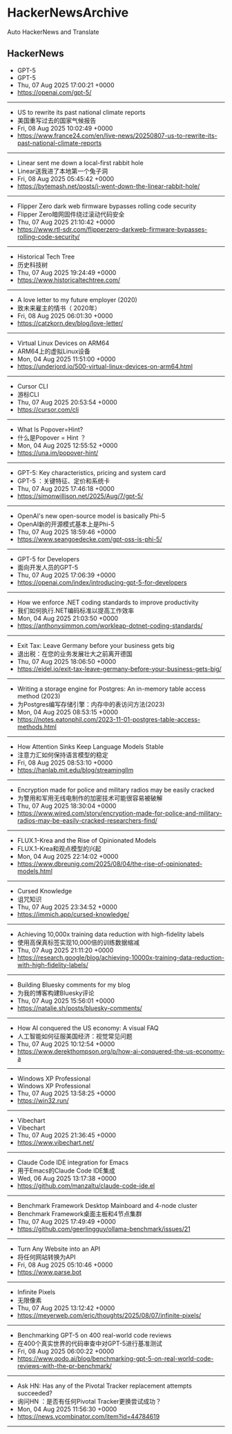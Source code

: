 # HackerNewsArchive
Auto HackerNews and Translate

## HackerNews
* GPT-5
* GPT-5
* Thu, 07 Aug 2025 17:00:21 +0000
* https://openai.com/gpt-5/
----
* US to rewrite its past national climate reports
* 美国重写过去的国家气候报告
* Fri, 08 Aug 2025 10:02:49 +0000
* https://www.france24.com/en/live-news/20250807-us-to-rewrite-its-past-national-climate-reports
----
* Linear sent me down a local-first rabbit hole
* Linear送我进了本地第一个兔子洞
* Fri, 08 Aug 2025 05:45:42 +0000
* https://bytemash.net/posts/i-went-down-the-linear-rabbit-hole/
----
* Flipper Zero dark web firmware bypasses rolling code security
* Flipper Zero暗网固件绕过滚动代码安全
* Thu, 07 Aug 2025 21:10:42 +0000
* https://www.rtl-sdr.com/flipperzero-darkweb-firmware-bypasses-rolling-code-security/
----
* Historical Tech Tree
* 历史科技树
* Thu, 07 Aug 2025 19:24:49 +0000
* https://www.historicaltechtree.com/
----
* A love letter to my future employer (2020)
* 致未来雇主的情书（ 2020年）
* Fri, 08 Aug 2025 06:01:30 +0000
* https://catzkorn.dev/blog/love-letter/
----
* Virtual Linux Devices on ARM64
* ARM64上的虚拟Linux设备
* Mon, 04 Aug 2025 11:51:00 +0000
* https://underjord.io/500-virtual-linux-devices-on-arm64.html
----
* Cursor CLI
* 游标CLI
* Thu, 07 Aug 2025 20:53:54 +0000
* https://cursor.com/cli
----
* What Is Popover=Hint?
* 什么是Popover = Hint ？
* Mon, 04 Aug 2025 12:55:52 +0000
* https://una.im/popover-hint/
----
* GPT-5: Key characteristics, pricing and system card
* GPT-5 ：关键特征、定价和系统卡
* Thu, 07 Aug 2025 17:46:18 +0000
* https://simonwillison.net/2025/Aug/7/gpt-5/
----
* OpenAI's new open-source model is basically Phi-5
* OpenAI新的开源模式基本上是Phi-5
* Thu, 07 Aug 2025 18:59:46 +0000
* https://www.seangoedecke.com/gpt-oss-is-phi-5/
----
* GPT-5 for Developers
* 面向开发人员的GPT-5
* Thu, 07 Aug 2025 17:06:39 +0000
* https://openai.com/index/introducing-gpt-5-for-developers
----
* How we enforce .NET coding standards to improve productivity
* 我们如何执行.NET编码标准以提高工作效率
* Mon, 04 Aug 2025 21:03:50 +0000
* https://anthonysimmon.com/workleap-dotnet-coding-standards/
----
* Exit Tax: Leave Germany before your business gets big
* 退出税：在您的业务发展壮大之前离开德国
* Thu, 07 Aug 2025 18:06:50 +0000
* https://eidel.io/exit-tax-leave-germany-before-your-business-gets-big/
----
* Writing a storage engine for Postgres: An in-memory table access method (2023)
* 为Postgres编写存储引擎：内存中的表访问方法(2023)
* Mon, 04 Aug 2025 08:53:15 +0000
* https://notes.eatonphil.com/2023-11-01-postgres-table-access-methods.html
----
* How Attention Sinks Keep Language Models Stable
* 注意力汇如何保持语言模型的稳定
* Fri, 08 Aug 2025 08:53:10 +0000
* https://hanlab.mit.edu/blog/streamingllm
----
* Encryption made for police and military radios may be easily cracked
* 为警用和军用无线电制作的加密技术可能很容易被破解
* Thu, 07 Aug 2025 18:30:04 +0000
* https://www.wired.com/story/encryption-made-for-police-and-military-radios-may-be-easily-cracked-researchers-find/
----
* FLUX.1-Krea and the Rise of Opinionated Models
* FLUX.1-Krea和观点模型的兴起
* Mon, 04 Aug 2025 22:14:02 +0000
* https://www.dbreunig.com/2025/08/04/the-rise-of-opinionated-models.html
----
* Cursed Knowledge
* 诅咒知识
* Thu, 07 Aug 2025 23:34:52 +0000
* https://immich.app/cursed-knowledge/
----
* Achieving 10,000x training data reduction with high-fidelity labels
* 使用高保真标签实现10,000倍的训练数据缩减
* Thu, 07 Aug 2025 21:11:20 +0000
* https://research.google/blog/achieving-10000x-training-data-reduction-with-high-fidelity-labels/
----
* Building Bluesky comments for my blog
* 为我的博客构建Bluesky评论
* Thu, 07 Aug 2025 15:56:01 +0000
* https://natalie.sh/posts/bluesky-comments/
----
* How AI conquered the US economy: A visual FAQ
* 人工智能如何征服美国经济：视觉常见问题
* Thu, 07 Aug 2025 10:12:54 +0000
* https://www.derekthompson.org/p/how-ai-conquered-the-us-economy-a
----
* Windows XP Professional
* Windows XP Professional
* Thu, 07 Aug 2025 13:58:25 +0000
* https://win32.run/
----
* Vibechart
* Vibechart
* Thu, 07 Aug 2025 21:36:45 +0000
* https://www.vibechart.net/
----
* Claude Code IDE integration for Emacs
* 用于Emacs的Claude Code IDE集成
* Wed, 06 Aug 2025 13:17:38 +0000
* https://github.com/manzaltu/claude-code-ide.el
----
* Benchmark Framework Desktop Mainboard and 4-node cluster
* Benchmark Framework桌面主板和4节点集群
* Thu, 07 Aug 2025 17:49:49 +0000
* https://github.com/geerlingguy/ollama-benchmark/issues/21
----
* Turn Any Website into an API
* 将任何网站转换为API
* Fri, 08 Aug 2025 05:10:46 +0000
* https://www.parse.bot
----
* Infinite Pixels
* 无限像素
* Thu, 07 Aug 2025 13:12:42 +0000
* https://meyerweb.com/eric/thoughts/2025/08/07/infinite-pixels/
----
* Benchmarking GPT-5 on 400 real-world code reviews
* 在400个真实世界的代码审查中对GPT-5进行基准测试
* Fri, 08 Aug 2025 06:00:22 +0000
* https://www.qodo.ai/blog/benchmarking-gpt-5-on-real-world-code-reviews-with-the-pr-benchmark/
----
* Ask HN: Has any of the Pivotal Tracker replacement attempts succeeded?
* 询问HN ：是否有任何Pivotal Tracker更换尝试成功？
* Mon, 04 Aug 2025 11:56:30 +0000
* https://news.ycombinator.com/item?id=44784619
----


